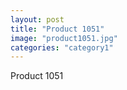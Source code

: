 ```yaml
---
layout: post
title: "Product 1051"
image: "product1051.jpg"
categories: "category1"
---
```

Product 1051
